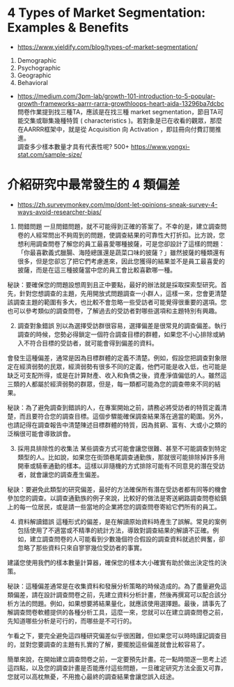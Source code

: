 # 4 Types of Market Segmentation: Examples & Benefits
 - https://www.yieldify.com/blog/types-of-market-segmentation/
1. Demographic
2. Psychographic
3. Geographic
4. Behavioral
 - https://medium.com/3pm-lab/growth-101-introduction-to-5-popular-growth-frameworks-aarrr-rarra-growthloops-heart-aida-13296ba7dcbc
<br> 問卷作業提到找三種TA，應該是在找三種 market segmentation，節目TA可能交集或聯集幾種特質 ( characteristics )。若對象是已在收看的觀眾，那麼在AARRR框架中，就是從 Acquisition 向 Activation ，即註冊向付費訂閱推進。 
<br> 調查多少樣本數量才具有代表性呢? 500+ https://www.yongxi-stat.com/sample-size/
# 介紹研究中最常發生的 4 類偏差
 - https://zh.surveymonkey.com/mp/dont-let-opinions-sneak-survey-4-ways-avoid-researcher-bias/
1. 問錯問題
一旦問錯問題，就不可能得到正確的答案了。不幸的是，建立調查問卷的人經常問出不夠周到的問題，使調查結果的可靠性大打折扣。比方說，您想利用調查問卷了解您的員工最喜愛哪種披薩，可是您卻設計了這樣的問題：「你最喜歡義式臘腸、海陸總匯還是蔬菜口味的披薩？」雖然披薩的種類還有很多，但是您卻忘了把它們考慮進來，因此您獲得的結果並不是員工最喜愛的披薩，而是在這三種披薩當中您的員工會比較喜歡哪一種。

秘訣：要確保您的問題設想周到且正中要點，最好的辦法就是採取探索型研究。首先，針對您想調查的主題，先用開放式問題調查一小群人，這樣一來，您會更清楚該調查主題的範圍有多大，也比較不會忽略一些受訪者可能覺得很重要的選項。您也可以參考類似的調查問卷，了解過去的受訪者對哪些選項和主題特別有興趣。

2. 調查對象錯誤
別以為選擇受訪群很容易，選擇偏差是很常見的調查偏差。執行調查的時候，您勢必得鎖定一個符合調查目標的群體，如果您不小心排除或納入不符合目標的受訪者，就可能會得到偏差的資料。

會發生這種偏差，通常是因為目標群體的定義不清楚。例如，假設您把調查對象限定在經濟弱勢的民眾，經濟弱勢有很多不同的定義，他們可能是收入低，也可能是缺乏可支配所得，或是在計算財產、收入和負債之後，資產淨值偏低的人。雖然這三類的人都屬於經濟弱勢的群眾，但是，每一類都可能為您的調查帶來不同的結果。

秘訣：為了避免調查到錯誤的人，在專案開始之前，請務必將受訪者的特質定義清楚，而且要符合您的調查目標。這個步驟能確保調查結果落在適當的範圍。另外，也請記得在調查報告中清楚陳述目標群體的特質，因為貧窮、富有、大或小之類的泛稱很可能會導致誤會。

3. 採用具排除性的收集法
某些調查方式可能會讓您很難、甚至不可能調查到特定類型的人。比如說，如果您在街頭巷尾調查通勤族，那就很可能排除掉許多用開車或騎車通勤的樣本。這樣以非隨機的方式排除可能有不同意見的潛在受訪者，就會讓您的調查產生偏差。

秘訣：要避免此類型的研究偏差，最好的方法確保所有潛在受訪者都有同等的機會參加您的調查。以調查通勤族的例子來說，比較好的做法是寄送網路調查問卷給鎮上的每一位居民，或是請一些當地的企業將您的調查問卷寄給它們所有的員工。

4. 資料解讀錯誤
這種形式的偏差，是在解讀原始資料時產生了誤解。常見的案例包括使用了不適當或不精準的統計方法，導致對調查結果的解讀不正確。例如，建立調查問卷的人可能看到少數幾個符合假設的調查資料就過於興奮，卻忽略了那些資料只來自寥寥幾位受訪者的事實。

建議您使用我們的樣本數量計算器，確保您的樣本大小確實有助於做出決定性的決策。

秘訣：這種偏差通常是在收集資料和發展分析策略的時候造成的。為了盡量避免這類偏差，請在設計調查問卷之前，先建立資料分析計畫，然後再撰寫可以配合該分析方法的問題。例如，如果想要將結果量化，就應該使用選擇題。最後，請事先了解調查問卷軟體提供的各種分析工具，這麼一來，您就可以在建立調查問卷之前，先知道哪些分析是可行的，而哪些是不可行的。

乍看之下，要完全避免這四種研究偏差似乎很困難，但如果您可以時時謹記調查目的，並對您要調查的主題有扎實的了解，要擺脫這些偏差就會比較容易了。

簡單來說，在開始建立調查問卷之前，一定要預先計畫。花一點時間逐一思考上述這四點，以及您的調查計畫是否能應付這些問題，一旦確定研究方法全面又可靠，您就可以高枕無憂，不用擔心最終的調查結果會讓您誤入歧途。


